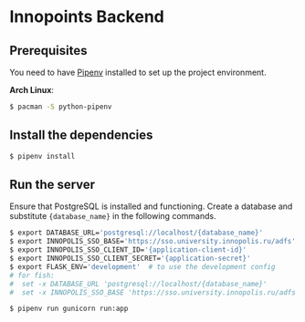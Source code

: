 # Innopoints Backend

## Prerequisites

You need to have [Pipenv](https://github.com/pypa/pipenv) installed to set up the project environment.

**Arch Linux**:
```bash
$ pacman -S python-pipenv
```

## Install the dependencies

```bash
$ pipenv install
```

## Run the server
Ensure that PostgreSQL is installed and functioning. Create a database and substitute `{database_name}` in the following commands.

```bash
$ export DATABASE_URL='postgresql://localhost/{database_name}'
$ export INNOPOLIS_SSO_BASE='https://sso.university.innopolis.ru/adfs'
$ export INNOPOLIS_SSO_CLIENT_ID='{application-client-id}'
$ export INNOPOLIS_SSO_CLIENT_SECRET='{application-secret}'
$ export FLASK_ENV='development'  # to use the development config
# for fish:
#  set -x DATABASE_URL 'postgresql://localhost/{database_name}'
#  set -x INNOPOLIS_SSO_BASE 'https://sso.university.innopolis.ru/adfs'

$ pipenv run gunicorn run:app
```
